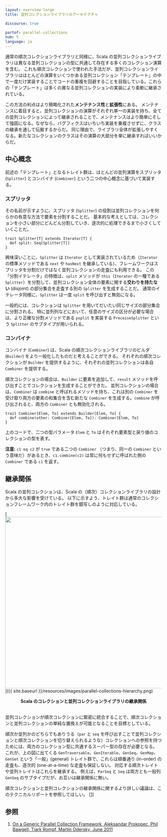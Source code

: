 ```yaml
---
layout: overview-large
title: 並列コレクションライブラリのアーキテクチャ

discourse: true

partof: parallel-collections
num: 5
language: ja
---
```


通常の順次コレクションライブラリと同様に、Scala の並列コレクションライブラリは異なる並列コレクションの型に共通して存在する多くのコレクション演算を含む。
これも順次コレクションで使われた手法だが、並列コレクションライブラリはほとんどの演算をいくつかある並列コレクション「テンプレート」の中で一度だけ実装することでコードの重複を回避することを目指している。これらの「テンプレート」は多くの異なる並列コレクションの実装により柔軟に継承されている。

この方法の利点はより簡略化された**メンテナンス性**と**拡張性**にある。
メンテナンスに着目すると、並列コレクションの演算がそれぞれ単一の実装を持ち、全ての並列コレクションによって継承されることで、メンテナンスはより簡単にそして強固になる。なぜなら、バグフィクスはいちいち実装を重複させずに、クラスの継承を通して伝搬するからだ。
同じ理由で、ライブラリ全体が拡張しやすくなる。新たなコレクションのクラスはその演算の大部分を単に継承すればいいからだ。

## 中心概念

前述の「テンプレート」となるトレイト群は、ほとんどの並列演算をスプリッタ (`Splitter`) とコンバイナ (`Combiner`) という二つの中心概念に基づいて実装する。

### スプリッタ

その名前が示すように、スプリッタ (`Splitter`) の役割は並列コレクションを何らかの有意な方法で要素を分割することだ。
基本的な考えとしては、コレクションを小さい部分にどんどん分割していき、逐次的に処理できるまで小さくしていくことだ。

    trait Splitter[T] extends Iterator[T] {
      def split: Seq[Splitter[T]]
    }

興味深いことに、`Splitter` は `Iterator` として実装されているため（`Iterator` の標準メソッドである `next` や `hasNext` を継承している）、フレームワークはスプリッタを分割だけではなく並列コレクションの走査にも利用できる。
この「分割イテレータ」の特徴は、`split` メソッドが `this`（`Iterator` の一種である `Splitter`）を分割して、並列コレクション全体の要素に関する**交わりを持たない** (disjoint) の部分集合を走査する別の `Splitter` を生成することだ。
通常のイテレータ同様に、`Splitter` は一度 `split` を呼び出すと無効になる。

一般的には、コレクションは `Splitter` を用いてだいたい同じサイズの部分集合に分割される。
特に並列列などにおいて、任意のサイズの区分が必要な場合は、より正確な分割メソッドである `psplit` を実装する `PreceiseSplitter` という `Splitter` のサブタイプが用いられる。

### コンバイナ

コンバイナ (`Combiner`) は、Scala の順次コレクションライブラリのビルダ (`Builder`) をより一般化したものだと考えることができる。
それぞれの順次コレクションが `Builder` を提供するように、それぞれの並列コレクションは各自 `Combiner` を提供する。

順次コレクションの場合は、`Builder` に要素を追加して、`result` メソッドを呼び出すことでコレクションを生成することができた。
並列コレクションの場合は、`Combiner` は `combine` と呼ばれるメソッドを持ち、これは別の `Combiner` を受け取り両方の要素の和集合を含む新たな `Combiner` を生成する。`combine` が呼び出されると、両方の `Combiner` とも無効化される。

    trait Combiner[Elem, To] extends Builder[Elem, To] {
      def combine(other: Combiner[Elem, To]): Combiner[Elem, To]
    }

上のコードで、二つの型パラメータ `Elem` と `To` はそれぞれ要素型と戻り値のコレクションの型を表す。

**注意:** `c1 eq c2` が `true` である二つの `Combiner` （つまり、同一の `Combiner` という意味だ）があるとき、`c1.combine(c2)` は常に何もせずに呼ばれた側の `Combiner` である `c1` を返す。

## 継承関係

Scala の並列コレクションは、Scala の（順次）コレクションライブラリの設計から多大な影響を受けている。
以下に示すよう、トレイト群は通常のコレクションフレームワーク内のトレイト群を鏡写しのように対応している。

[<img src="{{ site.baseurl }}/resources/images/parallel-collections-hierarchy.png" width="550">]({{ site.baseurl }}/resources/images/parallel-collections-hierarchy.png)

<center><b>Scala のコレクションと並列コレクションライブラリの継承関係</b></center>
<br/>

並列コレクションが順次コレクションに緊密に統合することで、順次コレクションと並列コレクションの単純な置換えが可能となることを目標としている。

順次か並列かのどちらでもありうる（`par` と `seq` を呼び出すことで並列コレクションと順次コレクションを切り替えられるような）コレクションへの参照を持つためには、両方のコレクション型に共通するスーパー型の存在が必要となる。
これが、上の図に出てくる `GenTraversable`、`GenIterable`、`GenSeq`、`GenMap`、`GenSet` という「一般」(general) トレイト群で、これらは順番通り (in-order) の走査も、逐次的 (one-at-a-time) な走査も保証しない。
対応する順次トレイトや並列トレイトはこれらを継承する。
例えば、`ParSeq` と `Seq` は両方とも一般列 `GenSeq` のサブタイプだが、お互いは継承関係に無い。

順次コレクションと並列コレクションの継承関係に関するより詳しい議論は、このテクニカルリポートを参照してほしい。 \[[1][1]\]

## 参照

1. [On a Generic Parallel Collection Framework, Aleksandar Prokopec, Phil Bawgell, Tiark Rompf, Martin Odersky, June 2011][1]

[1]: http://infoscience.epfl.ch/record/165523/files/techrep.pdf "flawed-benchmark"
